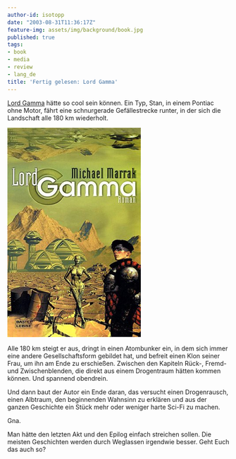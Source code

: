 ```yaml
---
author-id: isotopp
date: "2003-08-31T11:36:17Z"
feature-img: assets/img/background/book.jpg
published: true
tags:
- book
- media
- review
- lang_de
title: 'Fertig gelesen: Lord Gamma'
---
```

[Lord Gamma](https://www.amazon.de/exec/obidos/ASIN/3404243013) hätte so cool sein können. Ein Typ, Stan, in einem Pontiac ohne Motor, fährt eine schnurgerade Gefällestrecke runter, in der sich die Landschaft alle 180 km wiederholt.

![](/uploads/2003/08/lord_gamma.jpg)

Alle 180 km steigt er aus, dringt in einen Atombunker ein, in dem sich immer eine andere Gesellschaftsform gebildet hat, und befreit einen Klon seiner Frau, um ihn am Ende zu erschießen. Zwischen den Kapiteln Rück-, Fremd- und Zwischenblenden, die direkt aus einem Drogentraum hätten kommen können. Und spannend obendrein.

Und dann baut der Autor ein Ende daran, das versucht einen Drogenrausch, einen Albtraum, den beginnenden Wahnsinn zu erklären und aus der ganzen Geschichte ein Stück mehr oder weniger harte Sci-Fi zu machen.

Gna.

Man hätte den letzten Akt und den Epilog einfach streichen sollen. Die meisten Geschichten werden durch Weglassen irgendwie besser. Geht Euch das auch so?